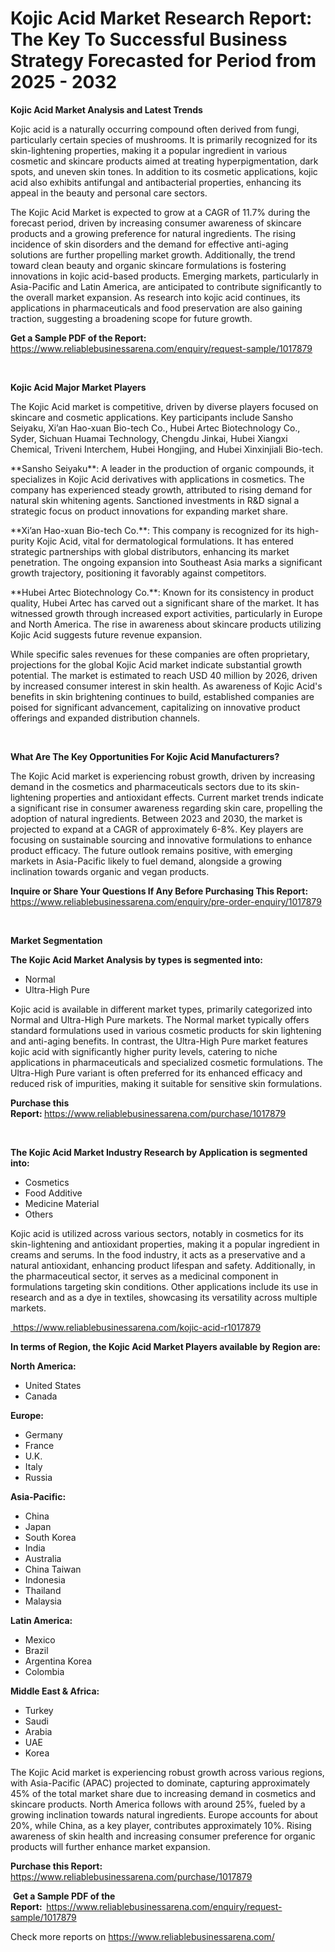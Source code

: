 <p><h1>Kojic Acid Market Research Report: The Key To Successful Business Strategy Forecasted for Period from 2025 - 2032</h1></p><p><strong>Kojic Acid Market Analysis and Latest Trends</strong></p>
<p><p>Kojic acid is a naturally occurring compound often derived from fungi, particularly certain species of mushrooms. It is primarily recognized for its skin-lightening properties, making it a popular ingredient in various cosmetic and skincare products aimed at treating hyperpigmentation, dark spots, and uneven skin tones. In addition to its cosmetic applications, kojic acid also exhibits antifungal and antibacterial properties, enhancing its appeal in the beauty and personal care sectors.</p><p>The Kojic Acid Market is expected to grow at a CAGR of 11.7% during the forecast period, driven by increasing consumer awareness of skincare products and a growing preference for natural ingredients. The rising incidence of skin disorders and the demand for effective anti-aging solutions are further propelling market growth. Additionally, the trend toward clean beauty and organic skincare formulations is fostering innovations in kojic acid-based products. Emerging markets, particularly in Asia-Pacific and Latin America, are anticipated to contribute significantly to the overall market expansion. As research into kojic acid continues, its applications in pharmaceuticals and food preservation are also gaining traction, suggesting a broadening scope for future growth.</p></p>
<p><strong>Get a Sample PDF of the Report:&nbsp;</strong> <a href="https://www.reliablebusinessarena.com/enquiry/request-sample/1017879?utm_campaign=3268&utm_medium=2&utm_source=Github&utm_content=ia&utm_term=02042025&utm_id=kojic-acid">https://www.reliablebusinessarena.com/enquiry/request-sample/1017879</a></p>
<p>&nbsp;</p>
<p><strong>Kojic Acid Major Market Players</strong></p>
<p><p>The Kojic Acid market is competitive, driven by diverse players focused on skincare and cosmetic applications. Key participants include Sansho Seiyaku, Xi’an Hao-xuan Bio-tech Co., Hubei Artec Biotechnology Co., Syder, Sichuan Huamai Technology, Chengdu Jinkai, Hubei Xiangxi Chemical, Triveni Interchem, Hubei Hongjing, and Hubei Xinxinjiali Bio-tech.</p><p>**Sansho Seiyaku**: A leader in the production of organic compounds, it specializes in Kojic Acid derivatives with applications in cosmetics. The company has experienced steady growth, attributed to rising demand for natural skin whitening agents. Sanctioned investments in R&D signal a strategic focus on product innovations for expanding market share.</p><p>**Xi’an Hao-xuan Bio-tech Co.**: This company is recognized for its high-purity Kojic Acid, vital for dermatological formulations. It has entered strategic partnerships with global distributors, enhancing its market penetration. The ongoing expansion into Southeast Asia marks a significant growth trajectory, positioning it favorably against competitors.</p><p>**Hubei Artec Biotechnology Co.**: Known for its consistency in product quality, Hubei Artec has carved out a significant share of the market. It has witnessed growth through increased export activities, particularly in Europe and North America. The rise in awareness about skincare products utilizing Kojic Acid suggests future revenue expansion.</p><p>While specific sales revenues for these companies are often proprietary, projections for the global Kojic Acid market indicate substantial growth potential. The market is estimated to reach USD 40 million by 2026, driven by increased consumer interest in skin health. As awareness of Kojic Acid's benefits in skin brightening continues to build, established companies are poised for significant advancement, capitalizing on innovative product offerings and expanded distribution channels.</p></p>
<p>&nbsp;</p>
<p><strong>What Are The Key Opportunities For Kojic Acid Manufacturers?</strong></p>
<p><p>The Kojic Acid market is experiencing robust growth, driven by increasing demand in the cosmetics and pharmaceuticals sectors due to its skin-lightening properties and antioxidant effects. Current market trends indicate a significant rise in consumer awareness regarding skin care, propelling the adoption of natural ingredients. Between 2023 and 2030, the market is projected to expand at a CAGR of approximately 6-8%. Key players are focusing on sustainable sourcing and innovative formulations to enhance product efficacy. The future outlook remains positive, with emerging markets in Asia-Pacific likely to fuel demand, alongside a growing inclination towards organic and vegan products.</p></p>
<p><strong>Inquire or Share Your Questions If Any Before Purchasing This Report:</strong> <a href="https://www.reliablebusinessarena.com/enquiry/pre-order-enquiry/1017879?utm_campaign=3268&utm_medium=2&utm_source=Github&utm_content=ia&utm_term=02042025&utm_id=kojic-acid">https://www.reliablebusinessarena.com/enquiry/pre-order-enquiry/1017879</a></p>
<p>&nbsp;</p>
<p><strong>Market Segmentation</strong></p>
<p><strong>The Kojic Acid Market Analysis by types is segmented into:</strong></p>
<p><ul><li>Normal</li><li>Ultra-High Pure</li></ul></p>
<p><p>Kojic acid is available in different market types, primarily categorized into Normal and Ultra-High Pure markets. The Normal market typically offers standard formulations used in various cosmetic products for skin lightening and anti-aging benefits. In contrast, the Ultra-High Pure market features kojic acid with significantly higher purity levels, catering to niche applications in pharmaceuticals and specialized cosmetic formulations. The Ultra-High Pure variant is often preferred for its enhanced efficacy and reduced risk of impurities, making it suitable for sensitive skin formulations.</p></p>
<p><strong>Purchase this Report:&nbsp;</strong><a href="https://www.reliablebusinessarena.com/purchase/1017879?utm_campaign=3268&utm_medium=2&utm_source=Github&utm_content=ia&utm_term=02042025&utm_id=kojic-acid">https://www.reliablebusinessarena.com/purchase/1017879</a></p>
<p>&nbsp;</p>
<p><strong>The Kojic Acid Market Industry Research by Application is segmented into:</strong></p>
<p><ul><li>Cosmetics</li><li>Food Additive</li><li>Medicine Material</li><li>Others</li></ul></p>
<p><p>Kojic acid is utilized across various sectors, notably in cosmetics for its skin-lightening and antioxidant properties, making it a popular ingredient in creams and serums. In the food industry, it acts as a preservative and a natural antioxidant, enhancing product lifespan and safety. Additionally, in the pharmaceutical sector, it serves as a medicinal component in formulations targeting skin conditions. Other applications include its use in research and as a dye in textiles, showcasing its versatility across multiple markets.</p></p>
<p><a href="https://www.reliablebusinessarena.com/kojic-acid-r1017879?utm_campaign=3268&utm_medium=2&utm_source=Github&utm_content=ia&utm_term=02042025&utm_id=kojic-acid">&nbsp;https://www.reliablebusinessarena.com/kojic-acid-r1017879</a></p>
<p><strong>In terms of Region, the Kojic Acid Market Players available by Region are:</strong></p>
<p>
    <p> <strong> North America: </strong>
        <ul>
            <li>United States</li>
            <li>Canada</li>
        </ul>
        </p> 
    <p> <strong> Europe: </strong>
        <ul>
            <li>Germany</li>
            <li>France</li>
            <li>U.K.</li>
            <li>Italy</li>
            <li>Russia</li>
        </ul>
        </p> 
    <p> <strong> Asia-Pacific: </strong>
        <ul>
            <li>China</li>
            <li>Japan</li>
            <li>South Korea</li>
            <li>India</li>
            <li>Australia</li>
            <li>China Taiwan</li>
            <li>Indonesia</li>
            <li>Thailand</li>
            <li>Malaysia</li>
        </ul>
        </p> 
    <p> <strong> Latin America: </strong>
        <ul>
            <li>Mexico</li>
            <li>Brazil</li>
            <li>Argentina Korea</li>
            <li>Colombia</li>
        </ul>
        </p> 
    <p> <strong> Middle East & Africa: </strong>
        <ul>
            <li>Turkey</li>
            <li>Saudi</li>
            <li>Arabia</li>
            <li>UAE</li>
            <li>Korea</li>
        </ul>
    </p>
    </p>
<p><p>The Kojic Acid market is experiencing robust growth across various regions, with Asia-Pacific (APAC) projected to dominate, capturing approximately 45% of the total market share due to increasing demand in cosmetics and skincare products. North America follows with around 25%, fueled by a growing inclination towards natural ingredients. Europe accounts for about 20%, while China, as a key player, contributes approximately 10%. Rising awareness of skin health and increasing consumer preference for organic products will further enhance market expansion.</p></p>
<p><strong>Purchase this Report: </strong><a href="https://www.reliablebusinessarena.com/purchase/1017879?utm_campaign=3268&utm_medium=2&utm_source=Github&utm_content=ia&utm_term=02042025&utm_id=kojic-acid">https://www.reliablebusinessarena.com/purchase/1017879</a></p>
<p>&nbsp;<strong>Get a Sample PDF of the Report:&nbsp;&nbsp;</strong><a href="https://www.reliablebusinessarena.com/enquiry/request-sample/1017879?utm_campaign=3268&utm_medium=2&utm_source=Github&utm_content=ia&utm_term=02042025&utm_id=kojic-acid">https://www.reliablebusinessarena.com/enquiry/request-sample/1017879</a></p>
<p><strong></strong></p>
<p>Check more reports on <a href="https://www.reliablebusinessarena.com/?utm_campaign=3268&utm_medium=2&utm_source=Github&utm_content=ia&utm_term=02042025&utm_id=kojic-acid">https://www.reliablebusinessarena.com/</a></p>